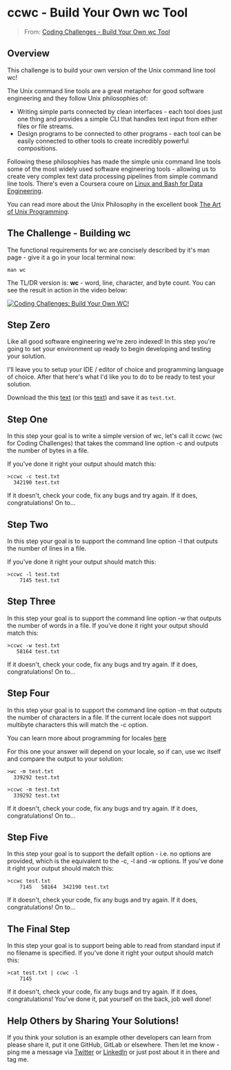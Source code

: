 # ccwc - Build Your Own wc Tool

> From: [Coding Challenges - Build Your Own wc Tool](https://codingchallenges.fyi/challenges/challenge-wc)

## Overview

This challenge is to build your own version of the Unix command line tool wc!

The Unix command line tools are a great metaphor for good software engineering and they follow Unix philosophies of:

- Writing simple parts connected by clean interfaces - each tool does just one thing and provides a simple CLI that handles text input from either files or file streams.
- Design programs to be connected to other programs - each tool can be easily connected to other tools to create incredibly powerful compositions.

Following these philosophies has made the simple unix command line tools some of the most widely used software engineering tools - allowing us to create very complex text data processing pipelines from simple command line tools. There's even a Coursera coure on [Linux and Bash for Data Engineering](https://www.coursera.org/learn/linux-and-bash-for-data-engineering-duke).

You can read more about the Unix Philosophy in the excellent book [The Art of Unix Programming](https://www.catb.org/~esr/writings/taoup/html/).

## The Challenge - Building wc

The functional requirements for wc are concisely described by it's man page - give it a go in your local terminal now:

```plain
man wc
```

The TL/DR version is: **wc** - word, line, character, and byte count. You can see the result in action in the video below:

[![Coding Challenges: Build Your Own WC!](https://img.youtube.com/vi/SGceNxdKabQ/0.jpg)](https://www.youtube.com/watch?v=SGceNxdKabQ)

## Step Zero

Like all good software engineering we're zero indexed! In this step you're going to set your environment up ready to begin developing and testing your solution.

I'll leave you to setup your IDE / editor of choice and programming language of choice. After that here's what I'd like you to do to be ready to test your solution.

Download the this [text](https://www.dropbox.com/scl/fi/d4zs6aoq6hr3oew2b6a9v/test.txt?rlkey=20c9d257pxd5emjjzd1gcbn03&dl=0) (or this [text](https://cdn.rizkiamr.com/others/ccwc/test.txt)) and save it as `test.txt`.

## Step One

In this step your goal is to write a simple version of wc, let's call it ccwc (wc for Coding Challenges) that takes the command line option -c and outputs the number of bytes in a file.

If you've done it right your output should match this:

```plain
>ccwc -c test.txt
  342190 test.txt
```

If it doesn't, check your code, fix any bugs and try again. If it does, congratulations! On to...

## Step Two
In this step your goal is to support the command line option -l that outputs the number of lines in a file.

If you've done it right your output should match this:
```plain
>ccwc -l test.txt
    7145 test.txt
```

## Step Three
In this step your goal is to support the command line option -w that outputs the number of words in a file. If you've done it right your output should match this:

```plain
>ccwc -w test.txt
   58164 test.txt
```

If it doesn't, check your code, fix any bugs and try again. If it does, congratulations! On to...

## Step Four
In this step your goal is to support the command line option -m that outputs the number of characters in a file. If the current locale does not support multibyte characters this will match the -c option.

You can learn more about programming for locales [here](https://learn.microsoft.com/en-us/globalization/locale/locale-and-culture)

For this one your answer will depend on your locale, so if can, use wc itself and compare the output to your solution:

```plain
>wc -m test.txt
  339292 test.txt

>ccwc -m test.txt
  339292 test.txt
```

If it doesn't, check your code, fix any bugs and try again. If it does, congratulations! On to...

## Step Five

In this step your goal is to support the defailt option - i.e. no options are provided, which is the equivalent to the -c, -l and -w options. If you've done it right your output should match this:

```plain
>ccwc test.txt
    7145   58164  342190 test.txt
```

If it doesn't, check your code, fix any bugs and try again. If it does, congratulations! On to...

## The Final Step
In this step your goal is to support being able to read from standard input if no filename is specified. If you've done it right your output should match this:

```plain
>cat test.txt | ccwc -l
    7145
```

If it doesn't, check your code, fix any bugs and try again. If it does, congratulations! You've done it, pat yourself on the back, job well done!

## Help Others by Sharing Your Solutions!
If you think your solution is an example other developers can learn from please share it, put it one GitHub, GitLab or elsewhere. Then let me know - ping me a message via [Twitter](https://twitter.com/johncrickett) or [LinkedIn](https://www.linkedin.com/in/johncrickett/) or just post about it in there and tag me.
